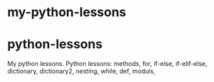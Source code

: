# my-python-lessons
# python-lessons

My python lessons.
Python lessons:
methods,
for,
if-else,
if-elif-else,
dictionary,
dictionary2,
nesting,
while,
def,
moduls,
